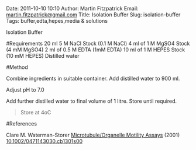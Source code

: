 Date: 2011-10-10 10:10
Author: Martin Fitzpatrick
Email: martin.fitzpatrick@gmail.com
Title: Isolation Buffer
Slug: isolation-buffer
Tags: buffer,edta,hepes,media &amp; solutions

Isolation Buffer





#Requirements
20 ml 5 M NaCl Stock (0.1 M NaCl)
4 ml of 1 M MgSO4 Stock (4 mM MgSO4)
2 ml of 0.5 M EDTA (1mM EDTA)
10 ml of 1 M HEPES Stock (10 mM HEPES)
Distilled water

#Method

Combine ingredients in suitable container. Add distilled water to 900 ml.



Adjust pH to 7.0



Add further distilled water to final volume of 1 litre. Store until required.


>Store at 4oC




#References


Clare M. Waterman-Storer [Microtubule/Organelle Motility Assays](http://dx.doi.org/10.1002/0471143030.cb1301s00)  (2001)
[10.1002/0471143030.cb1301s00](http://dx.doi.org/10.1002/0471143030.cb1301s00)





